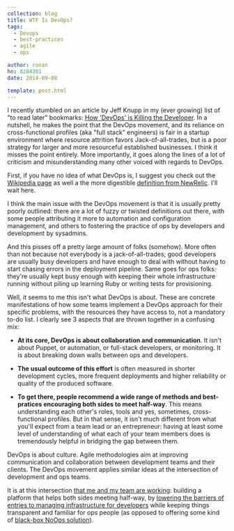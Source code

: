 ```yaml
---
collection: blog
title: WTF Is DevOps?
tags:
  - Devops
  - best-practices
  - agile
  - ops

author: ronan
hn: 8284301
date: 2014-09-08

template: post.html
---
```


I recently stumbled on an article by Jeff Knupp in my (ever growing) list of "to read later" bookmarks: [How 'DevOps' is Killing the Developer](http://jeffknupp.com/blog/2014/04/15/how-devops-is-killing-the-developer/). In a nutshell, he makes the point that the DevOps movement, and its reliance on cross-functional profiles (aka "full stack" engineers) is fair in a startup environment where resource attrition favors Jack-of-all-trades, but is a poor strategy for larger and more resourceful established businesses. I think it misses the point entirely. More importantly, it goes along the lines of a lot of criticism and misunderstanding many other voiced with regards to DevOps.

First, if you have no idea of what DevOps is, I suggest you check out the [Wikipedia page](http://en.wikipedia.org/wiki/DevOps) as well a the more digestible [definition from NewRelic]( http://newrelic.com/devops/what-is-devops). I'll wait here.

I think the main issue with the DevOps movement is that it is usually pretty poorly outlined: there are a lot of fuzzy or twisted definitions out there, with some people attributing it more to automation and configuration management, and others to fostering the practice of ops by developers and development by sysadmins.

And this pisses off a pretty large amount of folks (somehow). More often than not because not everybody is a jack-of-all-trades; good developers are usually busy developers and have enough to deal with without having to start chasing errors in the deployment pipeline. Same goes for ops folks: they're usually kept busy enough with keeping their whole infrastructure running without piling up learning Ruby or writing tests for provisioning.

Well, it seems to me this isn't what DevOps is about. These are concrete manifestations of how some teams implement a DevOps approach for their specific problems, with the resources they have access to, not a mandatory to-do list. I clearly see 3 aspects that are thrown together in a confusing mix:

- **At its core, DevOps is about collaboration and communication**. It isn't about Puppet, or automation, or full-stack developers, or monitoring. It is about breaking down walls between ops and developers.

- **The usual outcome of this effort** is often measured in shorter development cycles, more frequent deployments and higher reliability or quality of the produced software.

- **To get there, people recommend a wide range of methods and best-pratices encouraging both sides to meet half-way**. This means understanding each other's roles, tools and yes, sometimes, cross-functional profiles. But in that sense, it isn't much different from what you'll expect from a team lead or an entrepreneur: having at least some level of understanding of what each of your team members does is tremendously helpful in bridging the gap between them.

DevOps is about culture. Agile methodologies aim at improving communication and collaboration between development teams and their clients. The DevOps movement applies similar ideas at the intersection of development and ops teams.

It is at this intersection [that me and my team are working](http://devo.ps/blog/dealing-with-servers-still-suck/): building a platform that helps both sides meeting half-way, by [lowering the barriers of entries to managing infrastructure for developers](http://devo.ps/blog/one-click-deploy-of-your-infrastructure/) while keeping things transparent and familiar for ops people (as opposed to offering some kind of [black-box NoOps solution](http://devo.ps/blog/managing-infrastructure-is-effin-hard/)).
